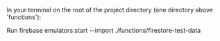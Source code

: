 In your terminal on the root of the project directory (one directory above 'functions'):

Run  firebase emulators:start --import ./functions/firestore-test-data
